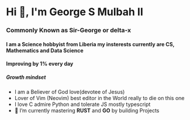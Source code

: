 <h1>Hi 👋, I'm George S Mulbah II</h1>
<h3>Commonly Known as Sir-George or delta-x</h3>
<h4>I am a Science hobbyist from Liberia my insterests currently are CS, Mathematics and Data Science</h4>
<h4>Improving by 1% every day</h4>
<h5>Growth mindset</h5>


- I am a Believer of God love(devotee of Jesus)
- Lover of Vim (Neovim) best editor in the World really to die on this one
- I love C admire Python and tolerate JS mostly typescript
- 🌱 I’m currently mastering **RUST** and **GO** by building  Projects

